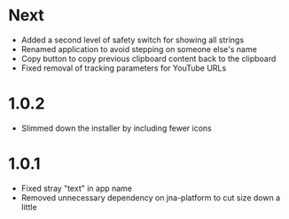 # Next
- Added a second level of safety switch for showing all strings
- Renamed application to avoid stepping on someone else's name
- Copy button to copy previous clipboard content back to the clipboard
- Fixed removal of tracking parameters for YouTube URLs

# 1.0.2
- Slimmed down the installer by including fewer icons

# 1.0.1
- Fixed stray "text" in app name
- Removed unnecessary dependency on jna-platform to cut size down a little
